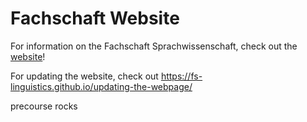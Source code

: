 # Fachschaft Website

For information on the Fachschaft Sprachwissenschaft, check out the [website](https://fs-linguistics.github.io/)!

For updating the website, check out https://fs-linguistics.github.io/updating-the-webpage/

precourse rocks
